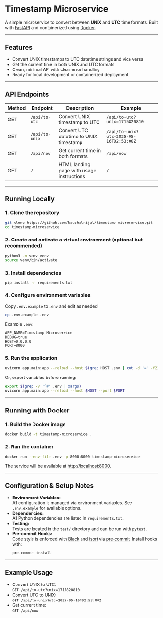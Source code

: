 # Timestamp Microservice

A simple microservice to convert between **UNIX** and **UTC** time formats. Built with [FastAPI](https://fastapi.tiangolo.com/) and containerized using [Docker](https://www.docker.com/).

---

## Features

- Convert UNIX timestamps to UTC datetime strings and vice versa
- Get the current time in both UNIX and UTC formats
- Clean, minimal API with clear error handling
- Ready for local development or containerized deployment

---

## API Endpoints

| Method | Endpoint                | Description                                 | Example                                      |
|--------|------------------------|---------------------------------------------|----------------------------------------------|
| GET    | `/api/to-utc`          | Convert UNIX timestamp to UTC               | `/api/to-utc?unix=1715820810`                |
| GET    | `/api/to-unix`         | Convert UTC datetime to UNIX timestamp      | `/api/to-unix?utc=2025-05-16T02:53:00Z`      |
| GET    | `/api/now`             | Get current time in both formats            | `/api/now`                                   |
| GET    | `/`                    | HTML landing page with usage instructions   | `/`                                          |

---

## Running Locally

### 1. Clone the repository

```sh
git clone https://github.com/kaushalrijal/timestamp-microservice.git
cd timestamp-microservice
```

### 2. Create and activate a virtual environment (optional but recommended)

```sh
python3 -m venv venv
source venv/bin/activate
```

### 3. Install dependencies

```sh
pip install -r requirements.txt
```

### 4. Configure environment variables

Copy `.env.example` to `.env` and edit as needed:

```sh
cp .env.example .env
```

Example `.env`:
```
APP_NAME=Timestamp Microservice
DEBUG=true
HOST=0.0.0.0
PORT=8000
```

### 5. Run the application

```sh
uvicorn app.main:app --reload --host $(grep HOST .env | cut -d '=' -f2) --port $(grep PORT .env | cut -d '=' -f2)
```

Or, export variables before running:

```sh
export $(grep -v '^#' .env | xargs)
uvicorn app.main:app --reload --host $HOST --port $PORT
```

---

## Running with Docker

### 1. Build the Docker image

```sh
docker build -t timestamp-microservice .
```

### 2. Run the container

```sh
docker run --env-file .env -p 8000:8000 timestamp-microservice
```

The service will be available at [http://localhost:8000](http://localhost:8000).

---

## Configuration & Setup Notes

- **Environment Variables:**  
  All configuration is managed via environment variables. See `.env.example` for available options.
- **Dependencies:**  
  All Python dependencies are listed in `requirements.txt`.
- **Testing:**  
  Tests are located in the `test/` directory and can be run with `pytest`.
- **Pre-commit Hooks:**  
  Code style is enforced with [Black](https://github.com/psf/black) and [isort](https://github.com/PyCQA/isort) via [pre-commit](https://pre-commit.com/). Install hooks with:
  ```sh
  pre-commit install
  ```

---

## Example Usage

- Convert UNIX to UTC:  
  `GET /api/to-utc?unix=1715820810`
- Convert UTC to UNIX:  
  `GET /api/to-unix?utc=2025-05-16T02:53:00Z`
- Get current time:  
  `GET /api/now`
